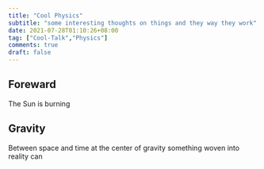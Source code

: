 ```yaml
---
title: "Cool Physics"
subtitle: "some interesting thoughts on things and they way they work"
date: 2021-07-28T01:10:26+08:00
tag: ["Cool-Talk","Physics"]
comments: true
draft: false
---
```


## Foreward  

The Sun is burning  


## Gravity  

Between space and time at the center of gravity something woven into reality can 